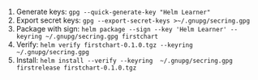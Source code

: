 1. Generate keys: `gpg --quick-generate-key "Helm Learner"`
2. Export secret keys: `gpg --export-secret-keys >~/.gnupg/secring.gpg`
3. Package with sign: `helm package --sign --key 'Helm Learner' --keyring ~/.gnupg/secring.gpg firstchart`
4. Verify: `helm verify firstchart-0.1.0.tgz --keyring  ~/.gnupg/secring.gpg`
5. Install: `helm install --verify --keyring  ~/.gnupg/secring.gpg firstrelease firstchart-0.1.0.tgz`